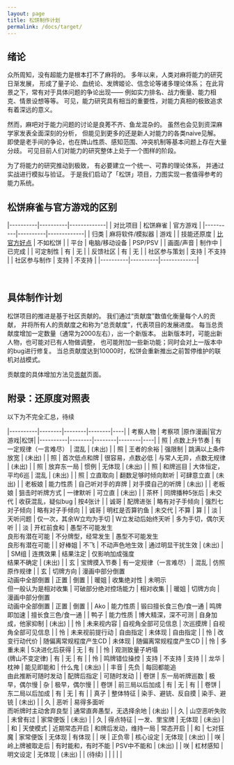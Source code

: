 ```yaml
---
layout: page
title: 松饼制作计划
permalink: /docs/target/
---
```


## 绪论

众所周知，没有超能力是根本打不了麻将的。
多年以来，人类对麻将能力的研究日渐发展，
形成了量子论、血统论、发牌姬论、信念论等诸多理论体系；
在此背景之下，常有对于具体问题的争论出现——
例如实力排名、战力衡量、能力相克、情景设想等等。
可见，能力研究具有相当的重要性，对能力真相的极致追求有着深远的意义。

然而，麻吧对于能力问题的讨论是良莠不齐、鱼龙混杂的。
虽然也会见到资深麻学家发表全面深刻的分析，
但能见到更多的还是新人对能力的各类naive见解。
即使是老手间的争论，也在牌山性质、感知范围、冲突机制等基本问题上存在大量分歧。
可见目前人们对能力的研究整体上处于一个图样的阶段。

为了将能力的研究推动到极致，
有必要建立一个统一、可靠的理论体系，
并通过实战进行模拟与验证。
于是我们启动了「松饼」项目，力图实现一套值得参考的能力系统。

## 松饼麻雀与官方游戏的区别

<style>
table {
    border-collapse: collapse;
}

table, th, td {
    border: 1px solid black;
}

th, td {
    padding-left: 10px;
    padding-right: 10px;
}
</style>

|----------|----------|-------------|
| 对比项目 | 松饼麻雀 | 官方游戏 |
|----------|----------|-------------|
| 归类 | 麻将软件/模拟器 | 游戏 |
| 技能还原度 | [比官方好点](#diff) | 不如松饼 |
| 平台 | 电脑/移动设备 | PSP/PSV |
| 画面/声音 | 制作中 | 已完成 |
| 可定制性 | 有 | 无 |
| 反馈社区 | 有 | 无 |
| 社区参与策划 | 支持 | 不支持 |
| 社区参与制作 | 支持 | 不支持 |
|----------|----------|-------------|

<br />

## 具体制作计划

松饼项目的推进是基于社区贡献的。
我们通过“贡献度”数值化衡量每个人的贡献，
并将所有人的贡献度之和称为“总贡献度”，代表项目的发展进度。
每当总贡献度增加一定数量（通常为2000左右），出一个新版本。
出新版本时，可能出新人物，也可能对已有人物做调整，
也可能附加一些新功能；同时会对上一版本中的bug进行修复。
当总贡献度达到10000时，松饼会重新推出之前暂停维护的联机对战模式。

贡献度的具体增加方法见[贡献](/contribute/)页面。

## <a name="diff"></a>附录：还原度对照表

以下为不完全汇总，待续

|----------|--------|--------|--------|----|
| 考察人物 | 考察项 |原作漫画|官方游戏|松饼|
|----------|--------|--------|--------|----|
| 照   | 点数上升节奏 | 有一定规律（一言难尽） | 混乱 | (未出) |
| 照   | 王者的余裕 | 强限制 | 跳满以上条件放宽 | (未出) |
| 照   | 首次低点和牌 | 很容易，点数必低 | 与常人无异，点数无规律 | (未出) |
| 照   | 放弃东一局 | 惯例 | 无体现 | (未出) |
| 照   | 和牌巡目 | 大体恒定，平均6巡 | 混乱 | (未出) |
| 照   | 立直取向 | 翻数足够时倾向默听 | 可肆意立直 | (未出) |
| 老板娘 | 能力性质 | 自己听对手的弃牌 | 对手摸自己的听牌 | (未出) |
| 老板娘 | 狙击时听牌方式 | 一律默听 | 可立直 | (未出) |
| 茶杯 | 同牌播种5张后 | 未交代 | 收获混乱，疑似bug | 按4张计 |
| 诚哥 | 配牌进张 | 略有对子手倾向 | 强烈七对子倾向 | 略有对子手倾向 |
| 诚哥 | 明杠是否算钓鱼 | 未交代 | 不算 | 算 |
| 淡   | 天听问题 | 仅一次，其余W立均为手切 | W立发动后始终天听 | 多为手切，偶尔天听 |
| 淡   | 开杠前食和 | 愚型不可能发生<br />良形有潜在可能 | 不分牌型，经常发生 | 愚型不可能发生<br />良形有潜在可能 |
| 好棒姐 | 不飞 | 不动声色地生效 | 通过明显干扰生效 | (未出) |
| SM组 | 连携效果 | 结果注定 | 仅影响加成强度<br />结果不确定 | (未出) |
| 玄 | 宝牌摸入节奏 | 有一定规律（一言难尽） | 混乱 | 仿照原作规律 |
| 玄 | 切牌方向 | 漫画中部分倒置<br />动画中全部倒置 | 正置 | 倒置 |
| 暖姐 | 收集绝对性 | 未明示<br />但一般认为是相对收集 | 可破部分绝对控场能力 | 相对收集 |
| 暖姐 | 切牌方向 | 漫画中部分倒置<br />动画中全部倒置 | 正置 | 倒置 |
| Ako | 能力性质 | 锻曰擅长食三色/食一通 | 鸣牌即加速 | 擅长食三色/食一通 |
| 鸭子 | 能力性质 | 博大精深，深不可测 | 自身加成，他家抑制 | (未出) |
| 怜 | 未来视内容 | 自视角全部可见信息 | 次巡摸牌 | 自视角全部可见信息 |
| 怜 | 未来视前提行动 | 自由指定 | 未体现 | 自由指定 |
| 怜 | 改变行动代价 | 随偏离常规程度产生CD | 未体现 | 随偏离常规程度产生CD |
| 怜 | 多重未来 | 5决进化后获得 | 无 | 有 |
| 怜 | 观测致量子坍塌<br />(牌山不变定律) | 有 | 无 | 有 |
| 怜 | 鸣牌错位操控 | 支持 | 不支持 | 支持 |
| 龙华 | 枕神 | 能见即能和 | 什么鬼 | (未出) |
| 丰音 | 先负 | 每回都能追<br />由此推断可随时发动 | 配牌后指定 | 可随时发动 |
| 卷饼 | 东一局听牌巡数 | 极早，偶尔慢 | 杂 | 极早，偶尔慢 |
| 卷饼 | 前三局以后加成 | 有 | 无 | 有 |
| 卷饼 | 东二局以后加成 | 有 | 无 | 有 |
| 真子 | 整体特征 | 染手、避铳、反自摸 | 染手、避铳 | (未出) |
| 久   | 恶听 | 易得多面听<br />而听牌时主动舍弃良型 | 通常直奔愚型，无选择余地 | (未出) |
| 久   | 山空恶听失败 | 未曾有过 | 家常便饭 | (未出) |
| 久   | 得点特征 | 一发、里宝牌 | 无体现 | (未出) |
| 和   | 天使模式 | 近期常态开启 | 和牌后发动，维持一局 | 常态开启 |
| 和   | 七对狂魔 | 家常便饭 | 无体现 | 有体现 |
| 咲   | 正负零 | 核心设定 | 无体现 | (未出) |
| 咲   | 岭上牌被取走后 | 有时能和，有时不能 | PSV中不能和 | (未出) |
| 咲   | 杠材感知 | 明文设定 | 无体现 | (未出) |
| (待续) | | | | |


